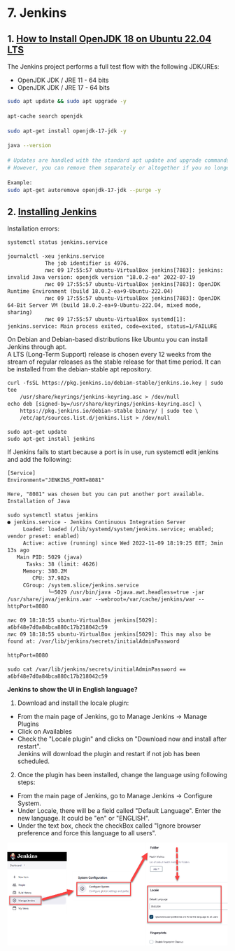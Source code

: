 # 7. Jenkins

## 1. [How to Install OpenJDK 18 on Ubuntu 22.04 LTS](https://www.linuxcapable.com/how-to-install-openjdk-18-on-ubuntu-22-04-lts/)

The Jenkins project performs a full test flow with the following JDK/JREs:
- OpenJDK JDK / JRE 11 - 64 bits
- OpenJDK JDK / JRE 17 - 64 bits

```bash
sudo apt update && sudo apt upgrade -y

apt-cache search openjdk

sudo apt-get install openjdk-17-jdk -y

java --version

# Updates are handled with the standard apt update and upgrade commands. 
# However, you can remove them separately or altogether if you no longer require JDK or JRE.

Example:
sudo apt-get autoremove openjdk-17-jdk --purge -y
```

## 2. [Installing Jenkins](https://www.jenkins.io/doc/book/installing/linux/)
Installation errors:
```console
systemctl status jenkins.service

journalctl -xeu jenkins.service
			The job identifier is 4976.
			лис 09 17:55:57 ubuntu-VirtualBox jenkins[7883]: jenkins: invalid Java version: openjdk version "18.0.2-ea" 2022-07-19
			лис 09 17:55:57 ubuntu-VirtualBox jenkins[7883]: OpenJDK Runtime Environment (build 18.0.2-ea+9-Ubuntu-222.04)
			лис 09 17:55:57 ubuntu-VirtualBox jenkins[7883]: OpenJDK 64-Bit Server VM (build 18.0.2-ea+9-Ubuntu-222.04, mixed mode, sharing)
			лис 09 17:55:57 ubuntu-VirtualBox systemd[1]: jenkins.service: Main process exited, code=exited, status=1/FAILURE
```

On Debian and Debian-based distributions like Ubuntu you can install Jenkins through apt.  
A LTS (Long-Term Support) release is chosen every 12 weeks from the stream of regular releases as the stable release for that time period. It can be installed from the debian-stable apt repository.  
```console
curl -fsSL https://pkg.jenkins.io/debian-stable/jenkins.io.key | sudo tee
    /usr/share/keyrings/jenkins-keyring.asc > /dev/null
echo deb [signed-by=/usr/share/keyrings/jenkins-keyring.asc] \
    https://pkg.jenkins.io/debian-stable binary/ | sudo tee \
    /etc/apt/sources.list.d/jenkins.list > /dev/null

sudo apt-get update
sudo apt-get install jenkins
```

If Jenkins fails to start because a port is in use, run systemctl edit jenkins and add the following:
```console
[Service]
Environment="JENKINS_PORT=8081"

Here, "8081" was chosen but you can put another port available.
Installation of Java

sudo systemctl status jenkins
● jenkins.service - Jenkins Continuous Integration Server
	 Loaded: loaded (/lib/systemd/system/jenkins.service; enabled; vendor preset: enabled)
	 Active: active (running) since Wed 2022-11-09 18:19:25 EET; 3min 13s ago
   Main PID: 5029 (java)
	  Tasks: 38 (limit: 4626)
	 Memory: 380.2M
		CPU: 37.982s
	 CGroup: /system.slice/jenkins.service
			 └─5029 /usr/bin/java -Djava.awt.headless=true -jar /usr/share/java/jenkins.war --webroot=/var/cache/jenkins/war --httpPort=8080

лис 09 18:18:55 ubuntu-VirtualBox jenkins[5029]: a6bf48e7d0a84bca880c17b218042c59
лис 09 18:18:55 ubuntu-VirtualBox jenkins[5029]: This may also be found at: /var/lib/jenkins/secrets/initialAdminPassword

httpPort=8080

sudo cat /var/lib/jenkins/secrets/initialAdminPassword == a6bf48e7d0a84bca880c17b218042c59
```

__Jenkins to show the UI in English language?__

1. Download and install the locale plugin:
- From the main page of Jenkins, go to Manage Jenkins -> Manage Plugins
- Click on Availables
- Check the "Locale plugin" and clicks on "Download now and install after restart".  \
Jenkins will download the plugin and restart if not job has been scheduled.

2. Once the plugin has been installed, change the language using following steps:
- From the main page of Jenkins, go to Manage Jenkins -> Configure System.
- Under Locale, there will be a field called "Default Language". Enter the new language. It could be "en" or "ENGLISH".
- Under the text box, check the checkBox called "Ignore browser preference and force this language to all users".

<p align="center">
  <img src="https://github.com/Ivan2navI/L1_EPAM/blob/main/7.%20Jenkins/.info/1.1.png">
</p>
